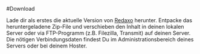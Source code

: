 #Download

Lade dir als erstes die aktuelle Version von [Redaxo](http://www.redaxo.org/de/download/) herunter. Entpacke das heruntergeladene Zip-File und verschieben den Inhalt in deinen lokalen Server oder via FTP-Programm (z.B. Filezilla, Transmit) auf deinen Server. Die nötigen Verbindungsdaten findest Du im Administrationsbereich deines Servers oder bei deinem Hoster.
